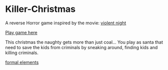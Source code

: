 # Killer-Christmas

A reverse Horror game 
inspired by the movie: [violent night](https://www.imdb.com/title/tt12003946/)

[Play game here](https://flintlock-entertainment.itch.io/week-5-santa-core-loop)

This christmas the naughty gets more than just coal...
You play as santa that need to save the kids from criminals by sneaking around, finding kids and killing criminals. 

[formal elements](./formal-elements.md)
